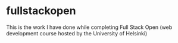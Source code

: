 # fullstackopen
This is the work I have done while completing Full Stack Open (web development course hosted by the University of Helsinki)
